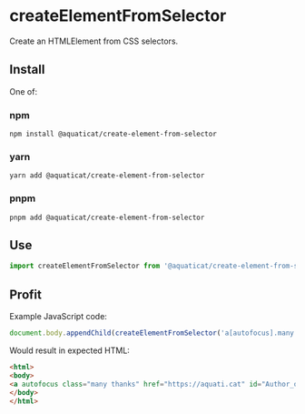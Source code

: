 # createElementFromSelector

Create an HTMLElement from CSS selectors.

## Install

One of:

### npm

```shell
npm install @aquaticat/create-element-from-selector
```

### yarn

```shell
yarn add @aquaticat/create-element-from-selector
```

### pnpm

```shell
pnpm add @aquaticat/create-element-from-selector
```

## Use

```js
import createElementFromSelector from '@aquaticat/create-element-from-selector';
```

## Profit

Example JavaScript code:

```js
document.body.appendChild(createElementFromSelector('a[autofocus].many.thanks[href="https:////aquati.cat"]#Author_of_createElementFromSelector'));
```

Would result in expected HTML:

```html
<html>
<body>
<a autofocus class="many thanks" href="https://aquati.cat" id="Author_of_createElementFromSelector"></a>
</body>
</html>
```
